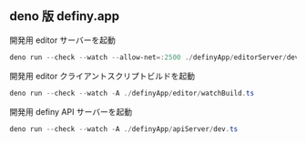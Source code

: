 ## deno 版 definy.app

開発用 editor サーバーを起動

```ps1
deno run --check --watch --allow-net=:2500 ./definyApp/editorServer/dev.ts
```

開発用 editor クライアントスクリプトビルドを起動

```ps1
deno run --check --watch -A ./definyApp/editor/watchBuild.ts
```

開発用 definy API サーバーを起動

```ps1
deno run --check --watch -A ./definyApp/apiServer/dev.ts
```
